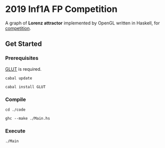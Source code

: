 # 2019 Inf1A FP Competition 

A graph of **Lorenz attractor** implemented by OpenGL written in Haskell, for [competition](https://www.inf.ed.ac.uk/teaching/courses/inf1/fp/#competition).

## Get Started

### Prerequisites 
[GLUT](http://hackage.haskell.org/package/GLUT) is required. 
```
cabal update
```
```
cabal install GLUT
```

### Compile
```
cd ./code
```
```
ghc --make ./Main.hs 
```

### Execute
```
./Main
```


